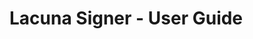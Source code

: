 ﻿# Lacuna Signer - User Guide

<!-- link to version in Portuguese -->
<div data-alt-locales="pt-br"></div>
